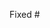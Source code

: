 ﻿<!-- 这里写下您的 PR 修复了什么问题或新增了什么功能 -->
Fixed #

<!-- 请确保您的拉取求情提交至开发分（development）支而不是主分支（master） -->
<!-- 请仔细查看您的提交确保同文件下使用的是与原项目相同的缩进方式和代码风格 -->
<!-- 写下您的 PR 工作的具体内容，比如解决问题的思路和新功能的作用 -->
